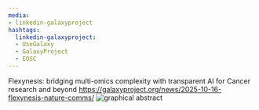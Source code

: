 ```yaml
---
media:
- linkedin-galaxyproject
hashtags:
  linkedin-galaxyproject:
  - UseGalaxy
  - GalaxyProject
  - EOSC
---
```

Flexynesis: bridging multi-omics complexity with transparent AI for Cancer research and beyond
https://galaxyproject.org/news/2025-10-16-flexynesis-nature-comms/
![graphical abstract](https://galaxyproject.org/assets/static/graphical_abstract.2b6d00f.33eaa9b5da4fb56fce6bb24177f79523.png)